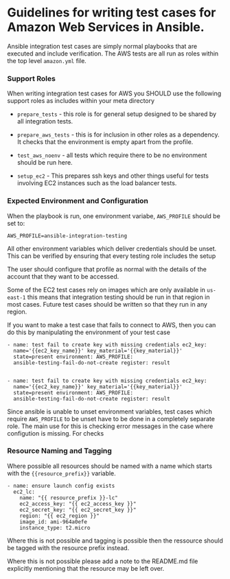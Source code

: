 # Guidelines for writing test cases for Amazon Web Services in Ansible.

Ansible integration test cases are simply normal playbooks that are
executed and include verification.  The AWS tests are all run as roles
within the top level `amazon.yml` file.  

### Support Roles

When writing integration test cases for AWS you SHOULD use the
following support roles as includes within your meta directory


 * `prepare_tests` - this role is for general setup designed to be
   shared by all integration tests.

 * `prepare_aws_tests` - this is for inclusion in other roles as a dependency.  
   It checks that the environment is empty apart from the profile.

 * `test_aws_noenv` - all tests which require there to be no environment
   should be run here.  
 
 * `setup_ec2` - This prepares ssh keys and other things useful for
   tests involving EC2 instances such as the load balancer tests.


### Expected Environment and Configuration


When the playbook is run, one environment variabe, `AWS_PROFILE` should
be set to:

```
AWS_PROFILE=ansible-integration-testing
```

All other environment variables which deliver credentials should be
unset.  This can be verified by ensuring that every testing role
includes the setup

The user should configure that profile as normal with the details of
the account that they want to be accessed.

Some of the EC2 test cases rely on images which are only available in
`us-east-1` this means that integration testing should be run in that
region in most cases.  Future test cases should be written so that
they run in any region.

If you want to make a test case that fails to connect to AWS, then you
can do this by manipulating the environment of your test case

```
- name: test fail to create key with missing credentials ec2_key:
  name='{{ec2_key_name}}' key_material='{{key_material}}'
  state=present environment: AWS_PROFILE:
  ansible-testing-fail-do-not-create register: result


- name: test fail to create key with missing credentials ec2_key:
  name='{{ec2_key_name}}' key_material='{{key_material}}'
  state=present environment: AWS_PROFILE:
  ansible-testing-fail-do-not-create register: result
```

Since ansible is unable to unset environment variables, test cases
which require `AWS_PROFILE` to be unset have to be done in a completely
separate role.  The main use for this is checking error messages in
the case where configution is missing.  For checks 


### Resource Naming and Tagging


Where possible all resources should be named with a name which starts
with the `{{resource_prefix}}` variable.   

```
- name: ensure launch config exists
  ec2_lc:
    name: "{{ resource_prefix }}-lc"
    ec2_access_key: "{{ ec2_access_key }}"
    ec2_secret_key: "{{ ec2_secret_key }}"
    region: "{{ ec2_region }}"
    image_id: ami-964a0efe
    instance_type: t2.micro
```

Where this is not possible and tagging is possible then the ressource
should be tagged with the resource prefix instead.

Where this is not possible please add a note to the README.md file
explicitly mentioning that the resource may be left over.

